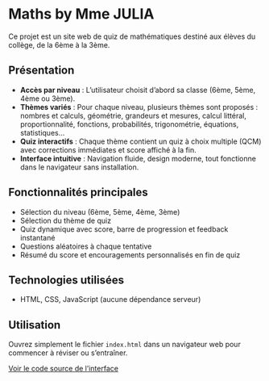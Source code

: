 # Maths by Mme JULIA

Ce projet est un site web de quiz de mathématiques destiné aux élèves du collège, de la 6ème à la 3ème.

## Présentation
- **Accès par niveau** : L’utilisateur choisit d’abord sa classe (6ème, 5ème, 4ème ou 3ème).
- **Thèmes variés** : Pour chaque niveau, plusieurs thèmes sont proposés : nombres et calculs, géométrie, grandeurs et mesures, calcul littéral, proportionnalité, fonctions, probabilités, trigonométrie, équations, statistiques…
- **Quiz interactifs** : Chaque thème contient un quiz à choix multiple (QCM) avec corrections immédiates et score affiché à la fin.
- **Interface intuitive** : Navigation fluide, design moderne, tout fonctionne dans le navigateur sans installation.

## Fonctionnalités principales
- Sélection du niveau (6ème, 5ème, 4ème, 3ème)
- Sélection du thème de quiz
- Quiz dynamique avec score, barre de progression et feedback instantané
- Questions aléatoires à chaque tentative
- Résumé du score et encouragements personnalisés en fin de quiz

## Technologies utilisées
- HTML, CSS, JavaScript (aucune dépendance serveur)

## Utilisation
Ouvrez simplement le fichier `index.html` dans un navigateur web pour commencer à réviser ou s’entraîner.

[Voir le code source de l’interface](https://github.com/kelhlr/maths/blob/main/index.html)